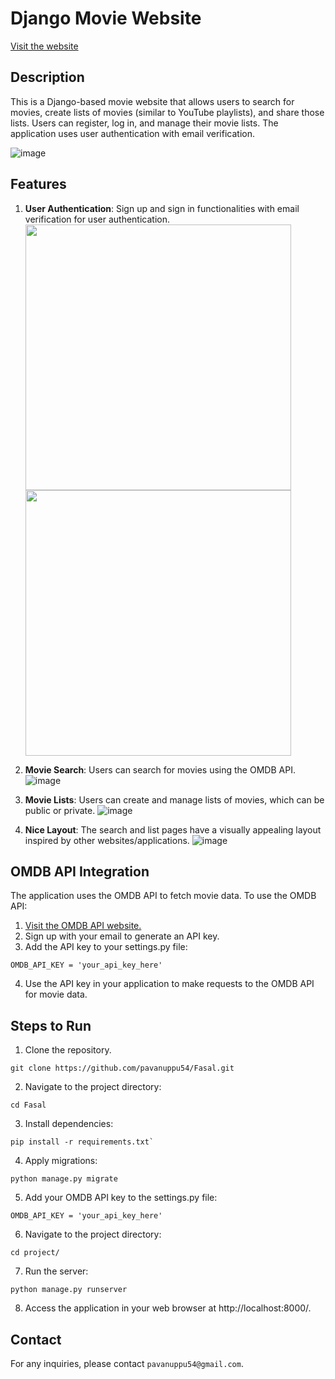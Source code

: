 # Django Movie Website 
[Visit the website](http://pavanuppu.pythonanywhere.com/)

## Description

This is a Django-based movie website that allows users to search for movies, create lists of movies (similar to YouTube playlists), and share those lists. Users can register, log in, and manage their movie lists. The application uses user authentication with email verification.


![image](https://github.com/pavanuppu54/Fasal/assets/110449636/78fafce7-98b6-47bf-af36-3c08dc2d200a)

## Features

1. **User Authentication**: Sign up and sign in functionalities with email verification for user authentication.
<img src="https://github.com/pavanuppu54/Fasal/assets/110449636/35f7143f-cc16-4f74-8c26-6906104f2205
" width="425"/> <img src="https://github.com/pavanuppu54/Fasal/assets/110449636/4433931d-e6c1-4744-87a2-51d3f852ccc8" width="425"/> 


2. **Movie Search**: Users can search for movies using the OMDB API.
![image](https://github.com/pavanuppu54/Fasal/assets/110449636/2e3cb277-5db3-4702-8559-6f2b3db4c1f3)

3. **Movie Lists**: Users can create and manage lists of movies, which can be public or private.
 ![image](https://github.com/pavanuppu54/Fasal/assets/110449636/7007e607-67cb-4328-9f65-f9d7783f0ade)

4. **Nice Layout**: The search and list pages have a visually appealing layout inspired by other websites/applications.
![image](https://github.com/pavanuppu54/Fasal/assets/110449636/60aff4f4-57d0-4c26-894a-a3d882d573ea)

## OMDB API Integration
The application uses the OMDB API to fetch movie data. To use the OMDB API:

1. [Visit the OMDB API website.](http://www.omdbapi.com/)
2. Sign up with your email to generate an API key.
3. Add the API key to your settings.py file:
```
OMDB_API_KEY = 'your_api_key_here'
```
4. Use the API key in your application to make requests to the OMDB API for movie data.


## Steps to Run


1. Clone the repository.
```
git clone https://github.com/pavanuppu54/Fasal.git
```
2. Navigate to the project directory:
```
cd Fasal
```
3. Install dependencies:
```
pip install -r requirements.txt`
```
4. Apply migrations:
```
python manage.py migrate
```
5. Add your OMDB API key to the settings.py file:
```
OMDB_API_KEY = 'your_api_key_here'
```
6. Navigate to the project directory:
```
cd project/
```
7. Run the server:
```
python manage.py runserver
```
8. Access the application in your web browser at http://localhost:8000/.


## Contact
For any inquiries, please contact `pavanuppu54@gmail.com`.


